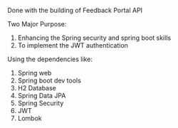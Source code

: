 Done with the building of Feedback Portal API

Two Major Purpose:

1. Enhancing the Spring security and spring boot skills
2. To implement the JWT authentication

Using the dependencies like:
1. Spring web
2. Spring boot dev tools
3. H2 Database
4. Spring Data JPA
5. Spring Security
6. JWT
7. Lombok